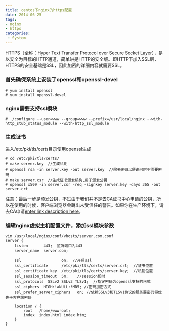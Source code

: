 ```yaml
---
title: centos下nginx的https配置
date: 2014-06-25
tags:
- nginx
- https
categories:
 - System
---
```





HTTPS（全称：Hyper Text Transfer Protocol over Secure Socket Layer），是以安全为目标的HTTP通道，简单讲是HTTP的安全版。即HTTP下加入SSL层，HTTPS的安全基础是SSL，因此加密的详细内容就需要SSL。

### 首先确保系统上安装了openssl和openssl-devel

    # yum install openssl
    # yum install openssl-devel
    

### nginx需要支持ssl模块

    # ./configure --user=www --group=www --prefix=/usr/local/nginx --with-http_stub_status_module --with-http_ssl_module 
    

### 生成证书

进入/etc/pki/tls/certs目录使用openssl生成

    # cd /etc/pki/tls/certs/
    # make server.key  //生成私钥
    # openssl rsa -in server.key -out server.key  //除去密码以便询问时不需要密码
    # make server.csr  //生成证书颁发机构,用于颁发公钥
    # openssl x509 -in server.csr -req -signkey server.key -days 365 -out server.crt
    

注意：最后一步是颁发公钥，不过由于我们并不是去CA证书中心申请的公钥，所以在使用的时候，客户端浏览器会跳出未受信任的警告。如果你在生产环境下，请去CA申请[enter link description here][1]。

### 编辑nginx虚拟主机配置文件，添加ssl模块参数

    vim /usr/local/nginx/conf/vhosts/server.com.conf
    server { 
        listen       443;  监听端口为443 
        server_name  server.com; 
    
        ssl                  on;  //开启ssl 
        ssl_certificate      /etc/pki/tls/certs/server.crt;  //证书位置 
        ssl_certificate_key  /etc/pki/tls/certs/server.key;  //私钥位置 
        ssl_session_timeout  5m;    //session超时
        ssl_protocols  SSLv2 SSLv3 TLSv1;  //指定密码为openssl支持的格式 
        ssl_ciphers  HIGH:!aNULL:!MD5; //密码加密方式 
        ssl_prefer_server_ciphers   on; //依赖SSLv3和TLSv1协议的服务器密码将优先于客户端密码 
    
        location / { 
            root   /home/wwwroot;
            index  index.html index.htm; 
        } 
    }

 [1]: https://billing.centriohost.com/cart.php?a=add&pid=21
